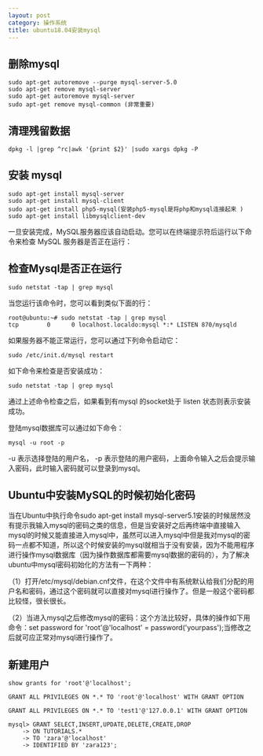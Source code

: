 ```yaml
---
layout: post
category: 操作系统
title: ubuntu18.04安装mysql
---
```


## 删除mysql
	sudo apt-get autoremove --purge mysql-server-5.0
	sudo apt-get remove mysql-server
	sudo apt-get autoremove mysql-server
	sudo apt-get remove mysql-common (非常重要)

## 清理残留数据
	dpkg -l |grep ^rc|awk '{print $2}' |sudo xargs dpkg -P

## 安装 mysql
	sudo apt-get install mysql-server
	sudo apt-get install mysql-client
	sudo apt-get install php5-mysql(安装php5-mysql是将php和mysql连接起来 )
	sudo apt-get install libmysqlclient-dev

一旦安装完成，MySQL服务器应该自动启动。您可以在终端提示符后运行以下命令来检查 MySQL 服务器是否正在运行：

##  检查Mysql是否正在运行
	sudo netstat -tap | grep mysql

当您运行该命令时，您可以看到类似下面的行：

	root@ubuntu:~# sudo netstat -tap | grep mysql
	tcp        0      0 localhost.localdo:mysql *:* LISTEN 870/mysqld 

如果服务器不能正常运行，您可以通过下列命令启动它：

	sudo /etc/init.d/mysql restart

如下命令来检查是否安装成功：

	sudo netstat -tap | grep mysql

通过上述命令检查之后，如果看到有mysql 的socket处于 listen 状态则表示安装成功。

登陆mysql数据库可以通过如下命令：

	mysql -u root -p 

-u 表示选择登陆的用户名， -p 表示登陆的用户密码，上面命令输入之后会提示输入密码，此时输入密码就可以登录到mysql。

## Ubuntu中安装MySQL的时候初始化密码

当在Ubuntu中执行命令sudo apt-get install mysql-server5.1安装的时候居然没有提示我输入mysql的密码之类的信息，但是当安装好之后再终端中直接输入mysql的时候又能直接进入mysql中，虽然可以进入mysql中但是我对mysql的密码一点都不知道，所以这个时候安装的mysql就相当于没有安装，因为不能用程序进行操作mysql数据库（因为操作数据库都需要mysql数据的密码的），为了解决ubuntu中mysql密码初始化的方法有一下两种：

（1）打开/etc/mysql/debian.cnf文件，在这个文件中有系统默认给我们分配的用户名和密码，通过这个密码就可以直接对mysql进行操作了。但是一般这个密码都比较怪，很长很长。

（2）当进入mysql之后修改mysql的密码：这个方法比较好，具体的操作如下用命令：set password for 'root'@'localhost' = password('yourpass');当修改之后就可应正常对mysql进行操作了。

## 新建用户
	show grants for 'root'@'localhost';

	GRANT ALL PRIVILEGES ON *.* TO 'root'@'localhost' WITH GRANT OPTION

	GRANT ALL PRIVILEGES ON *.* TO 'test1'@'127.0.0.1' WITH GRANT OPTION

	mysql> GRANT SELECT,INSERT,UPDATE,DELETE,CREATE,DROP
	    -> ON TUTORIALS.*
	    -> TO 'zara'@'localhost'
	    -> IDENTIFIED BY 'zara123';


